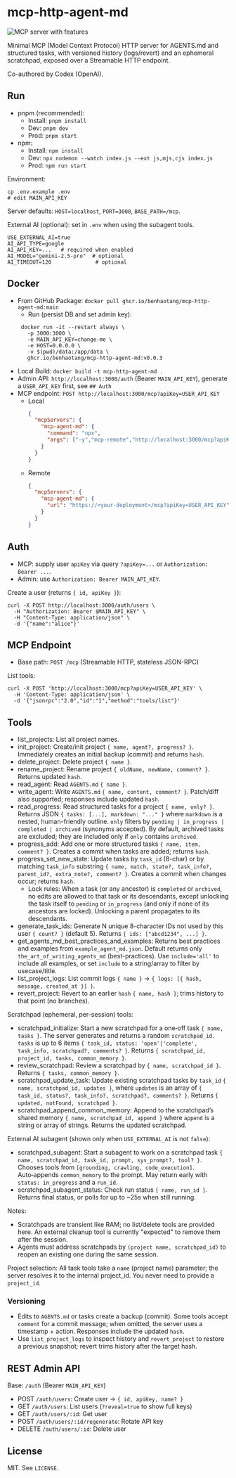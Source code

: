 # mcp-http-agent-md

![](https://badge.mcpx.dev?type=server&features=tools 'MCP server with features')

Minimal MCP (Model Context Protocol) HTTP server for AGENTS.md and structured tasks, with versioned history (logs/revert) and an ephemeral scratchpad, exposed over a Streamable HTTP endpoint.

Co-authored by Codex (OpenAI).

## Run

- pnpm (recommended):
  - Install: `pnpm install`
  - Dev: `pnpm dev`
  - Prod: `pnpm start`
- npm:
  - Install: `npm install`
  - Dev: `npx nodemon --watch index.js --ext js,mjs,cjs index.js`
  - Prod: `npm run start`

Environment:
```
cp .env.example .env
# edit MAIN_API_KEY
```
Server defaults: `HOST=localhost`, `PORT=3000`, `BASE_PATH=/mcp`.

External AI (optional): set in `.env` when using the subagent tools.
```
USE_EXTERNAL_AI=true
AI_API_TYPE=google
AI_API_KEY=...   # required when enabled
AI_MODEL="gemini-2.5-pro"  # optional
AI_TIMEOUT=120              # optional
```

## Docker

- From GitHub Package: `docker pull ghcr.io/benhaotang/mcp-http-agent-md:main`
  - Run (persist DB and set admin key):
   ```
    docker run -it --restart always \
      -p 3000:3000 \
      -e MAIN_API_KEY=change-me \
      -e HOST=0.0.0.0 \
      -v $(pwd)/data:/app/data \
      ghcr.io/benhaotang/mcp-http-agent-md:v0.0.3
  ```
- Local Build: `docker build -t mcp-http-agent-md .`
- Admin API: `http://localhost:3000/auth` (Bearer `MAIN_API_KEY`), generate a `USER_API_KEY` first, see `## Auth`
- MCP endpoint: `POST http://localhost:3000/mcp?apiKey=USER_API_KEY`
  - Local 
    ```json
    {
      "mcpServers": {
        "mcp-agent-md": {
          "command": "npx",
          "args": ["-y","mcp-remote","http://localhost:3000/mcp?apiKey=USER_API_KEY`"]
        }
      }
    }
    ```
  - Remote
    ```json
    {
      "mcpServers": {
        "mcp-agent-md": {
          "url": "https://<your-deployment>/mcp?apiKey=USER_API_KEY",
        }
      }
    }
    ```

## Auth

- MCP: supply user `apiKey` via query `?apiKey=...` or `Authorization: Bearer ...`.
- Admin: use `Authorization: Bearer MAIN_API_KEY`.

Create a user (returns `{ id, apiKey }`):
```
curl -X POST http://localhost:3000/auth/users \
  -H "Authorization: Bearer $MAIN_API_KEY" \
  -H "Content-Type: application/json" \
  -d '{"name":"alice"}'
```

## MCP Endpoint

- Base path: `POST /mcp` (Streamable HTTP, stateless JSON-RPC)

List tools:
```
curl -X POST 'http://localhost:3000/mcp?apiKey=USER_API_KEY' \
  -H 'Content-Type: application/json' \
  -d '{"jsonrpc":"2.0","id":"1","method":"tools/list"}'
```

## Tools

- list_projects: List all project names.
- init_project: Create/init project `{ name, agent?, progress? }`. Immediately creates an initial backup (commit) and returns `hash`.
- delete_project: Delete project `{ name }`.
- rename_project: Rename project `{ oldName, newName, comment? }`. Returns updated `hash`.
- read_agent: Read `AGENTS.md` `{ name }`.
- write_agent: Write `AGENTS.md` `{ name, content, comment? }`. Patch/diff also supported; responses include updated `hash`.
- read_progress: Read structured tasks for a project `{ name, only? }`. Returns JSON `{ tasks: [...], markdown: "..." }` where `markdown` is a nested, human-friendly outline. `only` filters by `pending | in_progress | completed | archived` (synonyms accepted). By default, archived tasks are excluded; they are included only if `only` contains `archived`.
- progress_add: Add one or more structured tasks `{ name, item, comment? }`. Creates a commit when tasks are added; returns `hash`.
- progress_set_new_state: Update tasks by `task_id` (8-char) or by matching `task_info` substring `{ name, match, state?, task_info?, parent_id?, extra_note?, comment? }`. Creates a commit when changes occur; returns `hash`.
  - Lock rules: When a task (or any ancestor) is `completed` or `archived`, no edits are allowed to that task or its descendants, except unlocking the task itself to `pending` or `in_progress` (and only if none of its ancestors are locked). Unlocking a parent propagates to its descendants.
- generate_task_ids: Generate N unique 8-character IDs not used by this user `{ count? }` (default 5). Returns `{ ids: ["abcd1234", ...] }`.
- get_agents_md_best_practices_and_examples: Returns best practices and examples from `example_agent_md.json`. Default returns only `the_art_of_writing_agents_md` (best-practices). Use `include='all'` to include all examples, or set `include` to a string/array to filter by usecase/title.
- list_project_logs: List commit logs `{ name }` → `{ logs: [{ hash, message, created_at }] }`.
- revert_project: Revert to an earlier `hash` `{ name, hash }`; trims history to that point (no branches).

Scratchpad (ephemeral, per-session) tools:
- scratchpad_initialize: Start a new scratchpad for a one‑off task `{ name, tasks }`. The server generates and returns a random `scratchpad_id`. `tasks` is up to 6 items `{ task_id, status: 'open'|'complete', task_info, scratchpad?, comments? }`. Returns `{ scratchpad_id, project_id, tasks, common_memory }`.
- review_scratchpad: Review a scratchpad by `{ name, scratchpad_id }`. Returns `{ tasks, common_memory }`.
- scratchpad_update_task: Update existing scratchpad tasks by `task_id` `{ name, scratchpad_id, updates }`, where `updates` is an array of `{ task_id, status?, task_info?, scratchpad?, comments? }`. Returns `{ updated, notFound, scratchpad }`.
- scratchpad_append_common_memory: Append to the scratchpad’s shared memory `{ name, scratchpad_id, append }` where `append` is a string or array of strings. Returns the updated scratchpad.

External AI subagent (shown only when `USE_EXTERNAL_AI` is not `false`):
- scratchpad_subagent: Start a subagent to work on a scratchpad task `{ name, scratchpad_id, task_id, prompt, sys_prompt?, tool? }`. Chooses tools from `[grounding, crawling, code_execution]`. Auto‑appends `common_memory` to the prompt. May return early with `status: in_progress` and a `run_id`.
- scratchpad_subagent_status: Check run status `{ name, run_id }`. Returns final status, or polls for up to ~25s when still running.

Notes:
- Scratchpads are transient like RAM; no list/delete tools are provided here. An external cleanup tool is currently "expected" to remove them after the session.
- Agents must address scratchpads by `(project name, scratchpad_id)` to reopen an existing one during the same session.

Project selection: All task tools take a `name` (project name) parameter; the server resolves it to the internal project_id. You never need to provide a `project_id`.

### Versioning
- Edits to `AGENTS.md` or tasks create a backup (commit). Some tools accept `comment` for a commit message; when omitted, the server uses a timestamp + action. Responses include the updated `hash`.
- Use `list_project_logs` to inspect history and `revert_project` to restore a previous snapshot; revert trims history after the target hash.

## REST Admin API

Base: `/auth` (Bearer `MAIN_API_KEY`)
- POST `/auth/users`: Create user → `{ id, apiKey, name? }`
- GET `/auth/users`: List users (`?reveal=true` to show full keys)
- GET `/auth/users/:id`: Get user
- POST `/auth/users/:id/regenerate`: Rotate API key
- DELETE `/auth/users/:id`: Delete user

## License

MIT. See `LICENSE`.
